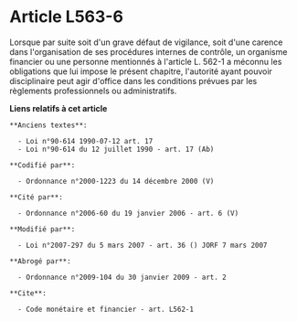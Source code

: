 # Article L563-6

Lorsque par suite soit d'un grave défaut de vigilance, soit d'une carence dans l'organisation de ses procédures internes de
contrôle, un organisme financier ou une personne mentionnés à l'article L. 562-1 a méconnu les obligations que lui impose le
présent chapitre, l'autorité ayant pouvoir disciplinaire peut agir d'office dans les conditions prévues par les règlements
professionnels ou administratifs.

**Liens relatifs à cet article**

	**Anciens textes**:

	  - Loi n°90-614 1990-07-12 art. 17
	  - Loi n°90-614 du 12 juillet 1990 - art. 17 (Ab)

	**Codifié par**:

	  - Ordonnance n°2000-1223 du 14 décembre 2000 (V)

	**Cité par**:

	  - Ordonnance n°2006-60 du 19 janvier 2006 - art. 6 (V)

	**Modifié par**:

	  - Loi n°2007-297 du 5 mars 2007 - art. 36 () JORF 7 mars 2007

	**Abrogé par**:

	  - Ordonnance n°2009-104 du 30 janvier 2009 - art. 2

	**Cite**:

	  - Code monétaire et financier - art. L562-1
